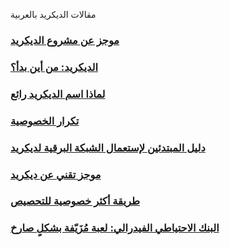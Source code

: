 مقالات الديكريد بالعربية

### [موجز عن مشروع الديكريد](articles/decred-business-brief.md)
### [الديكريد: من أين بدأ؟](articles/decred-where-did-it-all-begin.md)
### [لماذا اسم الديكريد رائع](articles/why-the-name-decred-is-awesome.md)
### [تكرار الخصوصية](articles/iterating-privacy.md)
### [دليل المبتدئين لإستعمال الشبكة البرقية لديكريد](articles/beginner-guide-to-the-decred-lightning-network.md)
### [موجز تقني عن ديكريد](articles/decred-technical-brief-ar.md)
### [طريقة أكثر خصوصية للتحصيص](articles/a-more-private-way-to-stake.md)
### [البنك الاحتياطي الفيدرالي: لعبة مُزَيّفة بشكلٍ صارخ](articles/the-federal-reserve-a-blatantly-rigged-game.md)
